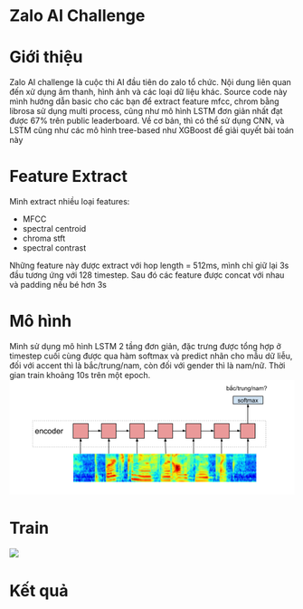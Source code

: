 # Zalo AI Challenge
# Giới thiệu
Zalo AI challenge là cuộc thi AI đầu tiên do zalo tổ chức. Nội dung liên quan đến xử dụng âm thanh, hình ảnh và các loại dữ liệu khác. 
Source code này mình hướng dẫn basic cho các bạn để extract feature mfcc, chrom bằng librosa sử dụng multi process, cũng như mô hình LSTM đơn giản nhất đạt được 67% trên public leaderboard. Về cơ bản, thì có thể sử dụng CNN, và LSTM cũng như các mô hình tree-based như XGBoost để giải quyết bài toán này
# Feature Extract
Mình extract nhiều loại features:
* MFCC
* spectral centroid
* chroma stft
* spectral contrast

Những feature này được extract với hop length = 512ms, mình chỉ giữ lại 3s đầu tương ứng với 128 timestep. Sau đó các feature được concat với nhau và padding nếu bé hơn 3s
# Mô hình
Mình sử dụng mô hình LSTM 2 tầng đơn giản, đặc trưng được tổng hợp ở timestep cuối cùng được qua hàm softmax và predict nhãn cho mẫu dữ liễu, đối với accent thì là bắc/trung/nam, còn đối với gender thì là nam/nữ. Thời gian train khoảng 10s trên một epoch.
![model](img/lstm.png)

# Train
![](img/0.amr)


# Kết quả


